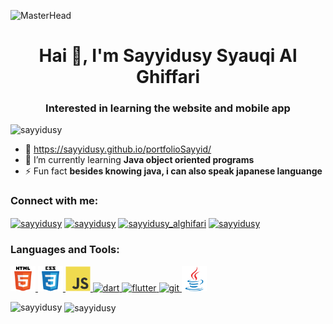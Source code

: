 
![MasterHead](https://wallpaperbat.com/img/420647-80s-4k-wallpaper-pack-in-2020-vaporwave-wallpaper-neon.jpg)
<h1 align="center">Hai 👋, I'm Sayyidusy Syauqi Al Ghiffari</h1><h3 align="center">Interested in learning the website and mobile app</h3><p align="left"> <img src="https://komarev.com/ghpvc/?username=sayyidusy&label=Profile%20views&color=0e75b6&style=flat" alt="sayyidusy" /> </p>


- 👑  https://sayyidusy.github.io/portfolioSayyid/
- 🌱  I’m currently learning **Java object oriented programs**
- ⚡ Fun fact **besides knowing java, i can also speak japanese languange**

<h3 align="left">Connect with me:</h3>
<p align="left">
<a href="https://linkedin.com/in/sayyidusy" target="blank"><img align="center" src="https://raw.githubusercontent.com/rahuldkjain/github-profile-readme-generator/master/src/images/icons/Social/linked-in-alt.svg" alt="sayyidusy" height="30" width="40" /></a>
<a href="https://fb.com/sayyidusy" target="blank"><img align="center" src="https://raw.githubusercontent.com/rahuldkjain/github-profile-readme-generator/master/src/images/icons/Social/facebook.svg" alt="sayyidusy" height="30" width="40" /></a>
<a href="https://instagram.com/sayyidusy_alghifari" target="blank"><img align="center" src="https://raw.githubusercontent.com/rahuldkjain/github-profile-readme-generator/master/src/images/icons/Social/instagram.svg" alt="sayyidusy_alghifari" height="30" width="40" /></a>
<a href="https://discord.gg/sayyidusy" target="blank"><img align="center" src="https://raw.githubusercontent.com/rahuldkjain/github-profile-readme-generator/master/src/images/icons/Social/discord.svg" alt="sayyidusy" height="30" width="40" /></a>
</p>


<h3 align="left">Languages and Tools:</h3>
<p align="left"> <a href="https://www.w3.org/html/" target="_blank" rel="noreferrer"> <img src="https://raw.githubusercontent.com/devicons/devicon/master/icons/html5/html5-original-wordmark.svg" alt="html5" width="40" height="40"/> </a><a href="https://www.w3schools.com/css/" target="_blank" rel="noreferrer"> <img src="https://raw.githubusercontent.com/devicons/devicon/master/icons/css3/css3-original-wordmark.svg" alt="css3" width="40" height="40"/> </a>  <a href="https://developer.mozilla.org/en-US/docs/Web/JavaScript" target="_blank" rel="noreferrer"> <img src="https://raw.githubusercontent.com/devicons/devicon/master/icons/javascript/javascript-original.svg" alt="javascript" width="40" height="40"/> </a> <a href="https://dart.dev" target="_blank" rel="noreferrer"> <img src="https://www.vectorlogo.zone/logos/dartlang/dartlang-icon.svg" alt="dart" width="40" height="40"/> </a> <a href="https://flutter.dev" target="_blank" rel="noreferrer"> <img src="https://www.vectorlogo.zone/logos/flutterio/flutterio-icon.svg" alt="flutter" width="40" height="40"/> </a><a href="https://git-scm.com/" target="_blank" rel="noreferrer"> <img src="https://www.vectorlogo.zone/logos/git-scm/git-scm-icon.svg" alt="git" width="40" height="40"/> </a> <a href="https://www.java.com" target="_blank" rel="noreferrer"> <img src="https://raw.githubusercontent.com/devicons/devicon/master/icons/java/java-original.svg" alt="java" width="40" height="40"/> </a> </p>

<p><img align="left" src="https://github-readme-stats.vercel.app/api/top-langs?username=sayyidusy&show_icons=true&locale=en&layout=compact" alt="sayyidusy" /></p><p>&nbsp;<img align="center" src="https://github-readme-stats.vercel.app/api?username=sayyidusy&show_icons=true&locale=en" alt="sayyidusy" /></p>



